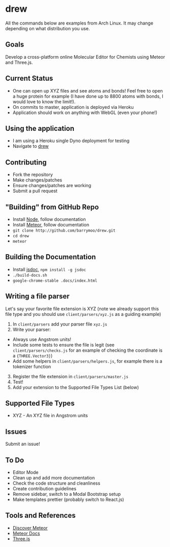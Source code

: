 # drew

All the commands below are examples from Arch Linux. It may change depending on
what distribution you use.

## Goals

Develop a cross-platform online Molecular Editor for Chemists using Meteor and Three.js.

## Current Status

* One can open up XYZ files and see atoms and bonds! Feel free to open a huge
  protein for example (I have done up to 8800 atoms with bonds, I would love to
  know the limit!).
* On commits to master, application is deployed via Heroku
* Application should work on anything with WebGL (even your phone!)

## Using the application

* I am using a Heroku single Dyno deployment for testing
* Navigate to [drew](http://drew-molecules.herokuapp.com/)

## Contributing

* Fork the repository
* Make changes/patches
* Ensure changes/patches are working
* Submit a pull request

## "Building" from GitHub Repo

* Install [Node](https://nodejs.org/en/), follow documentation
* Install [Meteor](https://www.meteor.com/), follow documentation
* `git clone http://github.com/barrymoo/drew.git`
* `cd drew`
* `meteor`

## Building the Documentation

* Install [jsdoc](http://usejsdoc.org/), `npm install -g jsdoc`
* `./build-docs.sh`
* `google-chrome-stable .docs/index.html`

## Writing a file parser

Let's say your favorite file extension is XYZ (note we already support this file type
and you should use `client/parsers/xyz.js` as a guiding example)

1. In `client/parsers` add your parser file `xyz.js`
2. Write your parser:
* Always use Angstrom units!
* Include some tests to ensure the file is legit (see
  `client/parsers/checks.js` for an example of checking the coordinate is a
  `{THREE.Vector3}`)
* Add some helpers in `client/parsers/helpers.js`, for example there is a
  tokenizer function
3. Register the file extension in `client/parsers/master.js`
4. Test!
5. Add your extension to the Supported File Types List (below)

## Supported File Types

* XYZ - An XYZ file in Angstrom units

## Issues

Submit an issue!

## To Do

* Editor Mode
* Clean up and add more documentation
* Check the code structure and cleanliness
* Create contribution guidelines
* Remove sidebar, switch to a Modal Bootstrap setup
* Make templates prettier (probably switch to React.js)

## Tools and References

* [Discover Meteor](https://book.discovermeteor.com)
* [Meteor Docs](http://docs.meteor.com/#/basic)
* [Three.js](http://threejs.org)
